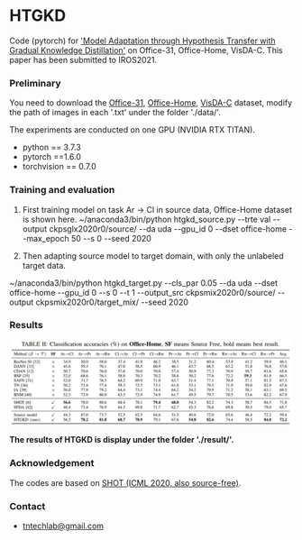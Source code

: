 # HTGKD

Code (pytorch) for ['Model Adaptation through Hypothesis Transfer with Gradual Knowledge Distillation']() on Office-31, Office-Home, VisDA-C. This paper has been submitted to IROS2021.

### Preliminary

You need to download the [Office-31](https://drive.google.com/file/d/0B4IapRTv9pJ1WGZVd1VDMmhwdlE/view), [Office-Home](https://drive.google.com/file/d/0B81rNlvomiwed0V1YUxQdC1uOTg/view), [VisDA-C](https://github.com/VisionLearningGroup/taskcv-2017-public/tree/master/classification) dataset,  modify the path of images in each '.txt' under the folder './data/'.

The experiments are conducted on one GPU (NVIDIA RTX TITAN).

- python == 3.7.3
- pytorch ==1.6.0
- torchvision == 0.7.0


### Training and evaluation

1. First training model on task Ar $\to$ Cl in source data,  Office-Home dataset is shown here.
~/anaconda3/bin/python htgkd_source.py --trte val --output ckpsglx2020r0/source/ --da uda --gpu_id 0 --dset office-home --max_epoch 50 --s 0 --seed 2020

2. Then adapting source model to target domain, with only the unlabeled target data.

~/anaconda3/bin/python htgkd_target.py --cls_par 0.05 --da uda --dset office-home --gpu_id 0 --s 0 --t 1 --output_src ckpsmix2020r0/source/ --output ckpsmix2020r0/target_mix/ --seed 2020


### Results

![](./result/accuracy/result_office-home.jpg)

**The results of HTGKD is display under the folder './result/'.**

### Acknowledgement

The codes are based on [SHOT (ICML 2020, also source-free)](https://github.com/tim-learn/SHOT).

### Contact

- [tntechlab@gmail.com](tntechlab@gmail.com)



